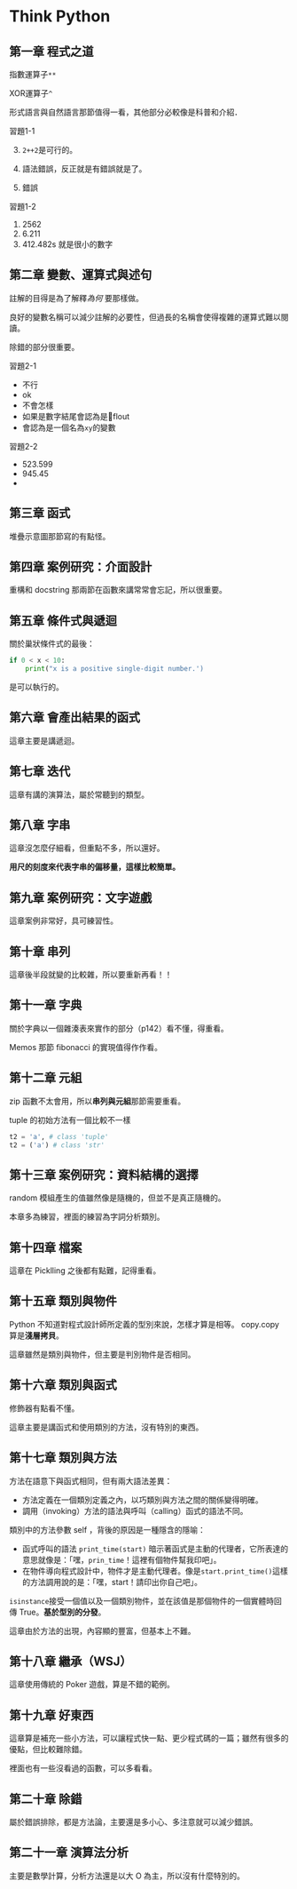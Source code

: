 # Think Python

## 第一章 程式之道

指數運算子`**`

XOR運算子`^`

形式語言與自然語言那節值得一看，其他部分必較像是科普和介紹．

習題1-1

3. `2++2`是可行的。


4. 語法錯誤，反正就是有錯誤就是了。
5. 錯誤

習題1-2

1. 2562
2. 6.211
3. 412.482s 就是很小的數字



## 第二章 變數、運算式與述句

註解的目得是為了解釋*為何* 要那樣做。

良好的變數名稱可以減少註解的必要性，但過長的名稱會使得複雜的運算式難以閱讀。

除錯的部分很重要。

習題2-1

* 不行
* ok
* 不會怎樣
* 如果是數字結尾會認為是flout
* 會認為是一個名為`xy`的變數

習題2-2

* 523.599
* 945.45
* ​

## 第三章 函式

堆疊示意圖那節寫的有點怪。



## 第四章 案例研究：介面設計

重構和 docstring 那兩節在函數來講常常會忘記，所以很重要。



## 第五章 條件式與遞迴

關於巢狀條件式的最後：

```python
if 0 < x < 10:
    print("x is a positive single-digit number.')
```

是可以執行的。



## 第六章 會產出結果的函式

這章主要是講遞迴。



## 第七章 迭代

這章有講的演算法，屬於常聽到的類型。



## 第八章 字串

這章沒怎麼仔細看，但重點不多，所以還好。

**用尺的刻度來代表字串的偏移量，這樣比較簡單。**



## 第九章 案例研究：文字遊戲

這章案例非常好，具可練習性。



## 第十章 串列

這章後半段就變的比較雜，所以要重新再看！！



## 第十一章 字典

關於字典以一個雜湊表來實作的部分（p142）看不懂，得重看。

Memos 那節 fibonacci 的實現值得作作看。



## 第十二章 元組

zip 函數不太會用，所以**串列與元組**那節需要重看。

tuple 的初始方法有一個比較不一樣

```python
t2 = 'a', # class 'tuple'
t2 = ('a') # class 'str'
```



## 第十三章 案例研究：資料結構的選擇

random 模組產生的值雖然像是隨機的，但並不是真正隨機的。

本章多為練習，裡面的練習為字詞分析類別。



## 第十四章 檔案

這章在 Picklling 之後都有點難，記得重看。



## 第十五章 類別與物件

Python 不知道對程式設計師所定義的型別來說，怎樣才算是相等。 copy.copy 算是**淺層拷貝**。

這章雖然是類別與物件，但主要是判別物件是否相同。



## 第十六章 類別與函式

修飾器有點看不懂。

這章主要是講函式和使用類別的方法，沒有特別的東西。



## 第十七章 類別與方法

方法在語意下與函式相同，但有兩大語法差異：

* 方法定義在一個類別定義之內，以巧類別與方法之間的關係變得明確。
* 調用（invoking）方法的語法與呼叫（calling）函式的語法不同。



類別中的方法參數 self ，背後的原因是一種隱含的隱喻：

* 函式呼叫的語法 `print_time(start)` 暗示著函式是主動的代理者，它所表達的意思就像是：「嘿，`prin_time`！這裡有個物件幫我印吧」。
* 在物件導向程式設計中，物件才是主動代理者。像是`start.print_time()`這樣的方法調用說的是：「嘿，start！請印出你自己吧」。

`isinstance`接受一個值以及一個類別物件，並在該值是那個物件的一個實體時回傳 True。**基於型別的分發**。

這章由於方法的出現，內容顯的豐富，但基本上不難。



## 第十八章 繼承（WSJ）

這章使用傳統的 Poker 遊戲，算是不錯的範例。



## 第十九章 好東西

這章算是補充一些小方法，可以讓程式快一點、更少程式碼的一篇；雖然有很多的優點，但比較難除錯。

裡面也有一些沒看過的函數，可以多看看。



## 第二十章 除錯

屬於錯誤排除，都是方法論，主要還是多小心、多注意就可以減少錯誤。



## 第二十一章 演算法分析

主要是數學計算，分析方法還是以大 O 為主，所以沒有什麼特別的。